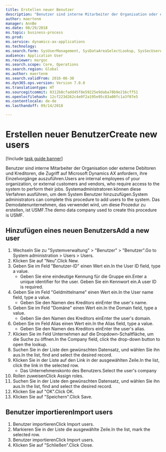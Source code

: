 ```yaml
--- 
title: Erstellen neuer Benutzer
description: "Benutzer sind interne Mitarbeiter der Organisation oder externe Debitoren und Kreditoren, die Zugriff auf Microsoft Dynamics AX anfordern, ihre Einzelvorgänge auszuführen."
author: maertenm
manager: AnnBe
ms.date: 08/29/2018
ms.topic: business-process
ms.prod: 
ms.service: dynamics-ax-applications
ms.technology: 
ms.search.form: SysUserManagement, SysDataAreaSelectLookup, SysSecUserAddRoles, SysUserMSODSUserImport
audience: Application User
ms.reviewer: margoc
ms.search.scope: Core, Operations
ms.search.region: Global
ms.author: maertenm
ms.search.validFrom: 2016-06-30
ms.dyn365.ops.version: Version 7.0.0
ms.translationtype: HT
ms.sourcegitcommit: 0312b8cfadd45f8e59225e9daba78b9e216cff51
ms.openlocfilehash: 12cf223d262c4e0f2a195e95c83a00fc1a3f07e5
ms.contentlocale: de-de
ms.lasthandoff: 09/14/2018

---
```

# <a name="create-new-users"></a><span data-ttu-id="7e687-103">Erstellen neuer Benutzer</span><span class="sxs-lookup"><span data-stu-id="7e687-103">Create new users</span></span>

[!include [task guide banner](../../includes/task-guide-banner.md)]

<span data-ttu-id="7e687-104">Benutzer sind interne Mitarbeiter der Organisation oder externe Debitoren und Kreditoren, die Zugriff auf Microsoft Dynamics AX anfordern, ihre Einzelvorgänge auszuführen.</span><span class="sxs-lookup"><span data-stu-id="7e687-104">Users are internal employees of your organization, or external customers and vendors, who require access to the system to perform their jobs.</span></span> <span data-ttu-id="7e687-105">Systemadministratoren können diese Verfahren ausführen, um dem System Benutzer hinzuzufügen.</span><span class="sxs-lookup"><span data-stu-id="7e687-105">System administrators can complete this procedure to add users to the system.</span></span> <span data-ttu-id="7e687-106">Das Demodatenunternehmen, das verwendet wird, um diese Prozedur zu erstellen, ist USMF.</span><span class="sxs-lookup"><span data-stu-id="7e687-106">The demo data company used to create this procedure is USMF.</span></span> 


## <a name="add-a-new-user"></a><span data-ttu-id="7e687-107">Hinzufügen eines neuen Benutzers</span><span class="sxs-lookup"><span data-stu-id="7e687-107">Add a new user</span></span>
1. <span data-ttu-id="7e687-108">Wechseln Sie zu "Systemverwaltung" > "Benutzer" > "Benutzer".</span><span class="sxs-lookup"><span data-stu-id="7e687-108">Go to System administration > Users > Users.</span></span>
2. <span data-ttu-id="7e687-109">Klicken Sie auf "Neu".</span><span class="sxs-lookup"><span data-stu-id="7e687-109">Click New.</span></span>
3. <span data-ttu-id="7e687-110">Geben Sie im Feld "Benutzer-ID" einen Wert ein.</span><span class="sxs-lookup"><span data-stu-id="7e687-110">In the User ID field, type a value.</span></span>
    * <span data-ttu-id="7e687-111">Geben Sie eine eindeutige Kennung für die Gruppe ein.</span><span class="sxs-lookup"><span data-stu-id="7e687-111">Enter a unique identifier for the user.</span></span> <span data-ttu-id="7e687-112">Geben Sie ein Kennwort ein.</span><span class="sxs-lookup"><span data-stu-id="7e687-112">A user ID is required.</span></span>  
4. <span data-ttu-id="7e687-113">Geben Sie im Feld "Geldmittelname" einen Wert ein.</span><span class="sxs-lookup"><span data-stu-id="7e687-113">In the User name field, type a value.</span></span>
    * <span data-ttu-id="7e687-114">Geben Sie den Namen des Kreditors ein</span><span class="sxs-lookup"><span data-stu-id="7e687-114">Enter the user's name.</span></span>  
5. <span data-ttu-id="7e687-115">Geben Sie im Feld "Domäne" einen Wert ein.</span><span class="sxs-lookup"><span data-stu-id="7e687-115">In the Domain field, type a value.</span></span>
    * <span data-ttu-id="7e687-116">Geben Sie den Namen des Kreditors ein</span><span class="sxs-lookup"><span data-stu-id="7e687-116">Enter the user's domain.</span></span>  
6. <span data-ttu-id="7e687-117">Geben Sie im Feld Alias einen Wert ein.</span><span class="sxs-lookup"><span data-stu-id="7e687-117">In the Alias field, type a value.</span></span>
    * <span data-ttu-id="7e687-118">Geben Sie den Namen des Kreditors ein</span><span class="sxs-lookup"><span data-stu-id="7e687-118">Enter the user's alias.</span></span>  
7. <span data-ttu-id="7e687-119">Klicken Sie im Feld Unternehmen auf die Dropdown-Schaltfläche, um die Suche zu öffnen.</span><span class="sxs-lookup"><span data-stu-id="7e687-119">In the Company field, click the drop-down button to open the lookup.</span></span>
8. <span data-ttu-id="7e687-120">Suchen Sie in der Liste den gewünschten Datensatz, und wählen Sie ihn aus.</span><span class="sxs-lookup"><span data-stu-id="7e687-120">In the list, find and select the desired record.</span></span>
9. <span data-ttu-id="7e687-121">Klicken Sie in der Liste auf den Link in der ausgewählten Zeile.</span><span class="sxs-lookup"><span data-stu-id="7e687-121">In the list, click the link in the selected row.</span></span>
    * <span data-ttu-id="7e687-122">Das Unternehmenskonto des Benutzers.</span><span class="sxs-lookup"><span data-stu-id="7e687-122">Select the user's company</span></span>  
10. <span data-ttu-id="7e687-123">Rollen zuweisen</span><span class="sxs-lookup"><span data-stu-id="7e687-123">Click Assign roles.</span></span>
11. <span data-ttu-id="7e687-124">Suchen Sie in der Liste den gewünschten Datensatz, und wählen Sie ihn aus.</span><span class="sxs-lookup"><span data-stu-id="7e687-124">In the list, find and select the desired record.</span></span>
12. <span data-ttu-id="7e687-125">Klicken Sie auf "OK".</span><span class="sxs-lookup"><span data-stu-id="7e687-125">Click OK.</span></span>
13. <span data-ttu-id="7e687-126">Klicken Sie auf "Speichern".</span><span class="sxs-lookup"><span data-stu-id="7e687-126">Click Save.</span></span>

## <a name="import-users"></a><span data-ttu-id="7e687-127">Benutzer importieren</span><span class="sxs-lookup"><span data-stu-id="7e687-127">Import users</span></span>
1. <span data-ttu-id="7e687-128">Benutzer importieren</span><span class="sxs-lookup"><span data-stu-id="7e687-128">Click Import users.</span></span>
2. <span data-ttu-id="7e687-129">Markieren Sie in der Liste die ausgewählte Zeile.</span><span class="sxs-lookup"><span data-stu-id="7e687-129">In the list, mark the selected row.</span></span>
3. <span data-ttu-id="7e687-130">Benutzer importieren</span><span class="sxs-lookup"><span data-stu-id="7e687-130">Click Import users.</span></span>
4. <span data-ttu-id="7e687-131">Klicken Sie auf "Schließen".</span><span class="sxs-lookup"><span data-stu-id="7e687-131">Click Close.</span></span>


